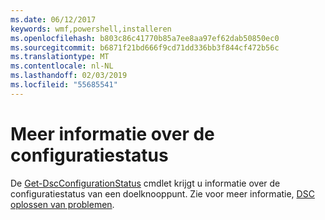 ```yaml
---
ms.date: 06/12/2017
keywords: wmf,powershell,installeren
ms.openlocfilehash: b803c86c41770b85a7ee8aa97ef62dab50850ec0
ms.sourcegitcommit: b6871f21bd666f9cd71dd336bb3f844cf472b56c
ms.translationtype: MT
ms.contentlocale: nl-NL
ms.lasthandoff: 02/03/2019
ms.locfileid: "55685541"
---
```

# <a name="details-about-configuration-status"></a>Meer informatie over de configuratiestatus

De [Get-DscConfigurationStatus](https://technet.microsoft.com/library/mt517868.aspx) cmdlet krijgt u informatie over de configuratiestatus van een doelknooppunt.
Zie voor meer informatie, [DSC oplossen van problemen](https://msdn.microsoft.com/powershell/dsc/troubleshooting).
